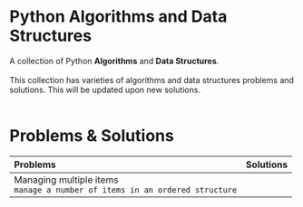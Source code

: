 # Python Algorithms and Data Structures
A collection of Python **Algorithms** and **Data Structures**.<br><br>
This collection has varieties of algorithms and data structures problems and solutions. This will be updated upon new solutions.<br><br>
# Problems & Solutions
| Problems | Solutions |
| :-------- | :--------- |
| Managing multiple items<br>`manage a number of items in an ordered structure` | |